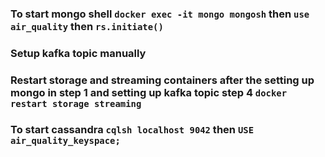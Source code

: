 
### To start mongo shell `docker exec -it mongo mongosh` then `use air_quality` then `rs.initiate()`

### Setup kafka topic manually <!-- docker-compose exec kafka kafka-topics --create --topic air_quality_events --partitions 1 --replication-factor 1 --bootstrap-server localhost:9092 -->

### Restart storage and streaming containers after the setting up mongo in step 1 and setting up kafka topic step 4 `docker restart storage streaming`
### To start cassandra `cqlsh localhost 9042` then `USE air_quality_keyspace;`
